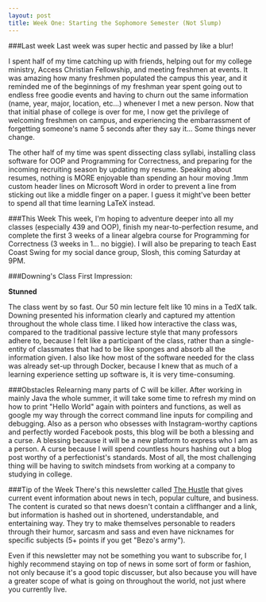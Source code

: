 ```yaml
---
layout: post
title: Week One: Starting the Sophomore Semester (Not Slump)
---
```


###Last week
Last week was super hectic and passed by like a blur!

I spent half of my time catching up with friends, helping out for my college ministry, Access Christian Fellowship, and meeting freshmen at events. It was amazing how many freshmen populated the campus this year, and it reminded me of the beginnings of my freshman year spent going out to endless free goodie events and having to churn out the same information (name, year, major, location, etc...) whenever I met a new person. Now that that initial phase of college is over for me, I now get the privilege of welcoming freshmen on campus, and experiencing the embarrassment of forgetting someone's name 5 seconds after they say it... Some things never change.

The other half of my time was spent dissecting class syllabi, installing class software for OOP and Programming for Correctness, and preparing for the incoming recruiting season by updating my resume. Speaking about resumes, nothing is MORE enjoyable than spending an hour moving .1mm custom header lines on Microsoft Word in order to prevent a line from sticking out like a middle finger on a paper. I guess it might've been better to spend all that time learning LaTeX instead.

###This Week
This week, I'm hoping to adventure deeper into all my classes (especially 439 and OOP), finish my near-to-perfection resume, and complete the first 3 weeks of a linear algebra course for Programming for Correctness (3 weeks in 1... no biggie). I will also be preparing to teach East Coast Swing for my social dance group, Slosh, this coming Saturday at 9PM. 

###Downing's Class First Impression:

**Stunned**

The class went by so fast. Our 50 min lecture felt like 10 mins in a TedX talk. Downing presented his information clearly and captured my attention throughout the whole class time. I liked how interactive the class was, compared to the traditional passive lecture style that many professors adhere to, because I felt like a participant of the class, rather than a single-entity of classmates that had to be like sponges and absorb all the information given. I also like how most of the software needed for the class was already set-up through Docker, because I knew that as much of a learning experience setting up software is, it is very time-consuming.

###Obstacles
Relearning many parts of C will be killer. After working in mainly Java the whole summer, it will take some time to refresh my mind on how to print "Hello World" again with pointers and functions, as well as google my way through the correct command line inputs for compiling and debugging.
Also as a person who obsesses with Instagram-worthy captions and perfectly worded Facebook posts, this blog will be both a blessing and a curse. A blessing because it will be a new platform to express who I am as a person. A curse because I will spend countless hours hashing out a blog post worthy of a perfectionist's standards.
Most of all, the most challenging thing will be having to switch mindsets from working at a company to studying in college.

###Tip of the Week
There's this newsletter called [The Hustle](http://ambassadors.thehustle.co/?ref=76af0631a4) that gives current event information about news in tech, popular culture, and business. The content is curated so that news doesn't contain a cliffhanger and a link, but information is hashed out in shortened, understandable, and entertaining way. They try to make themselves personable to readers through their humor, sarcasm and sass and even have nicknames for specific subjects (5+ points if you get "Bezo's army").

Even if this newsletter may not be something you want to subscribe for, I highly recommend staying on top of news in some sort of form or fashion, not only because it's a good topic discusser, but also because you will have a greater scope of what is going on throughout the world, not just where you currently live.
